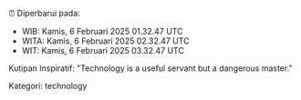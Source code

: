 ⏰ Diperbarui pada:
- WIB: Kamis, 6 Februari 2025 01.32.47 UTC
- WITA: Kamis, 6 Februari 2025 02.32.47 UTC
- WIT: Kamis, 6 Februari 2025 03.32.47 UTC

Kutipan Inspiratif:
"Technology is a useful servant but a dangerous master."


Kategori: technology

